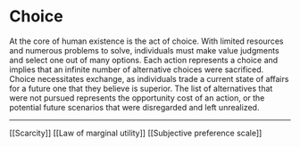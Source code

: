 # Choice

At the core of human existence is the act of choice. With limited resources and numerous problems to solve, individuals must make value judgments and select one out of many options. Each action represents a choice and implies that an infinite number of alternative choices were sacrificed. Choice necessitates exchange, as individuals trade a current state of affairs for a future one that they believe is superior. The list of alternatives that were not pursued represents the opportunity cost of an action, or the potential future scenarios that were disregarded and left unrealized.

---
[[Scarcity]]
[[Law of marginal utility]]
[[Subjective preference scale]]
